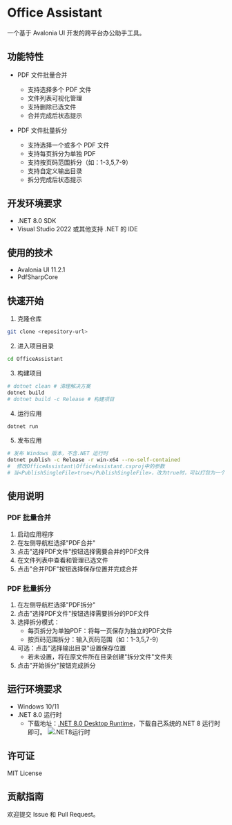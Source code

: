 # Office Assistant

一个基于 Avalonia UI 开发的跨平台办公助手工具。

## 功能特性

- PDF 文件批量合并
  - 支持选择多个 PDF 文件
  - 文件列表可视化管理
  - 支持删除已选文件
  - 合并完成后状态提示

- PDF 文件批量拆分
  - 支持选择一个或多个 PDF 文件
  - 支持每页拆分为单独 PDF
  - 支持按页码范围拆分（如：1-3,5,7-9）
  - 支持自定义输出目录
  - 拆分完成后状态提示

## 开发环境要求

- .NET 8.0 SDK
- Visual Studio 2022 或其他支持 .NET 的 IDE

## 使用的技术

- Avalonia UI 11.2.1
- PdfSharpCore

## 快速开始

1. 克隆仓库
```bash
git clone <repository-url>
```

2. 进入项目目录
```bash
cd OfficeAssistant
```

3. 构建项目
```bash
# dotnet clean # 清理解决方案
dotnet build
# dotnet build -c Release # 构建项目
```

4. 运行应用
```bash
dotnet run
```

5. 发布应用
```bash
# 发布 Windows 版本，不含.NET 运行时
dotnet publish -c Release -r win-x64 --no-self-contained
#  修改OfficeAssistant\OfficeAssistant.csproj中的参数
# 当<PublishSingleFile>true</PublishSingleFile>，改为true时，可以打包为一个单独的可执行文件
```

## 使用说明

### PDF 批量合并
1. 启动应用程序
2. 在左侧导航栏选择"PDF合并"
3. 点击"选择PDF文件"按钮选择需要合并的PDF文件
4. 在文件列表中查看和管理已选文件
5. 点击"合并PDF"按钮选择保存位置并完成合并

### PDF 批量拆分
1. 在左侧导航栏选择"PDF拆分"
2. 点击"选择PDF文件"按钮选择需要拆分的PDF文件
3. 选择拆分模式：
   - 每页拆分为单独PDF：将每一页保存为独立的PDF文件
   - 按页码范围拆分：输入页码范围（如：1-3,5,7-9）
4. 可选：点击"选择输出目录"设置保存位置
   - 若未设置，将在原文件所在目录创建"拆分文件"文件夹
5. 点击"开始拆分"按钮完成拆分

## 运行环境要求

- Windows 10/11
- .NET 8.0 运行时
  - 下载地址：[.NET 8.0 Desktop Runtime](https://dotnet.microsoft.com/zh-cn/download/dotnet/8.0)，下载自己系统的.NET 8 运行时即可。
![.NET8运行时](https://lei-1258171996.cos.ap-guangzhou.myqcloud.com/imgs/2024/202504142154045.jpg)

## 许可证

MIT License

## 贡献指南

欢迎提交 Issue 和 Pull Request。